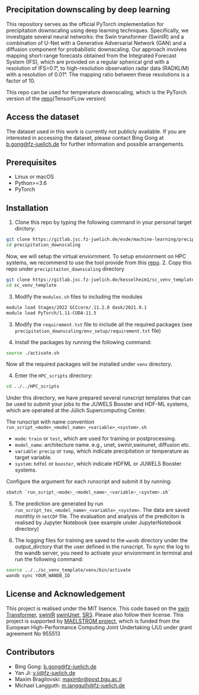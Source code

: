 ## Precipitation downscaling by deep learning

This repository serves as the official PyTorch implementation for precipitation downscaling using deep learning techniques. Specifically, we investigate several neural networks: the Swin transformer (SwinIR) and a combination of U-Net with a Generative Adversarial Network (GAN) and a diffusion component for probabilistic downscaling. Our approach involves mapping short-range forecasts obtained from the Integrated Forecast System (IFS), which are provided on a regular spherical grid with a resolution of IFS=0.1°, to high-resolution observation radar data (RADKLIM) with a resolution of 0.01°. The mapping ratio between these resolutions is a factor of 10.

This repo can be used for temperature downscaling, which is the PyTorch version of the [repo](https://gitlab.jsc.fz-juelich.de/esde/machine-learning/downscaling_maelstrom)(TensorFLow version)

## Access the dataset
The dataset used in this work is currently not publicly available. If you are interested in accessing the dataset, please contact Bing Gong at b.gong@fz-juelich.de for further information and possible arrangements.


## Prerequisites
  * Linux or macOS
  * Python>=3.6
  * PyTorch


## Installation 

1. Clone this repo by typing the following command in your personal target dirctory:

```bash 
git clone https://gitlab.jsc.fz-juelich.de/esde/machine-learning/precipitation_downscaling.git
cd precipitation_downscaling
```

Now, we will setup the virtual enviornment. To setup envionrment on HPC systems, we recommend to use the tool provide from this [repo](https://gitlab.jsc.fz-juelich.de/kesselheim1/sc_venv_template).
2. Copy this repo under `precipitaiton_downscaling` directory

```bash 
git clone https://gitlab.jsc.fz-juelich.de/kesselheim1/sc_venv_template
cd sc_venv_template
```

3. Modify the `modules.sh` files to including the modules 

```bash 
module load Stages/2022 GCCcore/.11.2.0 dask/2021.9.1
module load PyTorch/1.11-CUDA-11.5
```
3. Modify the `requirement.txt` file to include all the required packages (see `precipitation_downscaling/env_setup/requirement.txt` file)

4. Install the packages by running the following command:

```bash 
source ./activate.sh
```

Now all the required packages will be installed under `venv` directory. 


4. Enter the `HPC_scripts` directory:

```bash 
cd ../../HPC_scripts
```

Under this directory, we have prepared several runscript templates that can be used to submit your jobs to the JUWELS Booster and HDF-ML systems, which are operated at the Jülich Supercomputing Center.

The runscript with name convention `run_script_<mode>_<model_name>_<variable>_<system>.sh`
*  `mode`: `train` or `test`, which are used for training or postprocessing.
*  `model_name`: architecture name. e.g., unet, swinir,swinunet, diffusion etc.
*  `variable`: `precip` or `temp`, which indicate precipitation or temperature as target variable.
*  `system`: `hdfml` or `booster`, which indicate  HDFML or JUWELS Booster systems.


Configure the argument for each runscript and submit it by running:

```bash 
sbatch `run_script_<mode>_<model_name>_<variable>_<system>.sh`
```

5. The prediction are generated by run `run_script_tes_<model_name>_<variable>_<system>`. The data are saved monthly in `netCDF` file.  The evaluation and analysis of the prediciton is realised by Jupyter Notebook (see example under JupyterNotebook directory)

6. The logging files for training are saved to the `wandb` directory under the output_dirctory that the user defined in the runscript. To sync the log to the wandb server, you need to activate your envionrment in terminal and run the following command:

```bash 
source ../../sc_venv_template/venv/bin/activate
wandb sync YOUR_WANDB_ID
```

## License and Acknowledgement

This project is realised under the MIT lisence.  This code based on the [swin Transformer](https://github.com/microsoft/Swin-Transformer), [swinIR](https://github.com/JingyunLiang/SwinIR) [swinUnet](https://github.com/HuCaoFighting/Swin-Unet), [SR3](https://iterative-refinement.github.io/). Please also follow their license. 
This project is supported by [MAELSTROM project](https://www.maelstrom-eurohpc.eu/), which is funded from the European High-Performance Computing Joint Undertaking (JU) under grant agreement No 955513

## Contributors

   * Bing Gong: b.gong@fz-juelich.de
   * Yan Ji: y.ji@fz-juelich.de
   * Maxim Bragilovski: maximbr@post.bgu.ac.il
   * Michael Langguth: m.langguth@fz-juelich.de